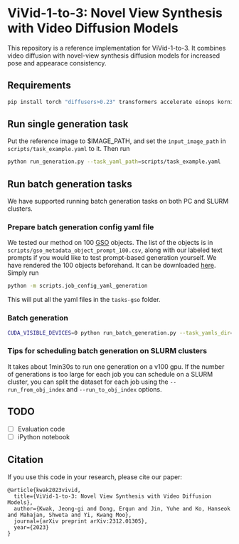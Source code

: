 # ViVid-1-to-3: Novel View Synthesis with Video Diffusion Models

This repository is a reference implementation for ViVid-1-to-3. It combines video diffusion with novel-view synthesis diffusion models for increased pose and appearace consistency.

## Requirements
```bash
pip install torch "diffusers>0.23" transformers accelerate einops kornia imageio[ffmpeg] opencv pydantic
```

## Run single generation task
Put the reference image to $IMAGE_PATH, and set the `input_image_path` in `scripts/task_example.yaml` to it. Then run
```bash
python run_generation.py --task_yaml_path=scripts/task_example.yaml
```

## Run batch generation tasks
We have supported running batch generation tasks on both PC and SLURM clusters.
### Prepare batch generation config yaml file
We tested our method on 100 [GSO](https://app.gazebosim.org/GoogleResearch/fuel/collections/Scanned%20Objects%20by%20Google%20Research) objects. The list of the objects is in `scripts/gso_metadata_object_prompt_100.csv`, along with our labeled text prompts if you would like to test prompt-based generation yourself. We have rendered the 100 objects beforehand. It can be downloaded [here](https://drive.google.com/file/d/1raD_4k5-T4VCM3tN9XQlgni2hl-oRB0b/view?usp=sharing). Simply run
```bash
python -m scripts.job_config_yaml_generation 
```
This will put all the yaml files in the `tasks-gso` folder.

### Batch generation
```bash
CUDA_VISIBLE_DEVICES=0 python run_batch_generation.py --task_yamls_dir=tasks --dataset_dir=gso-rendered-reference-45-starting-0-ending-90 --output_dir=outputs --obj_csv_file=scripts/gso_metadata_object_prompt_100.csv --run_from_obj_index=0 --run_to_obj_index=50
```

### Tips for scheduling batch generation on SLURM clusters
It takes about 1min30s to run one generation on a v100 gpu. If the number of generations is too large for each job you can schedule on a SLURM cluster, 
you can split the dataset for each job using the `--run_from_obj_index` and `--run_to_obj_index` options.

## TODO
- [ ] Evaluation code
- [ ] iPython notebook

## Citation

If you use this code in your research, please cite our paper:
```
@article{kwak2023vivid,
  title={ViVid-1-to-3: Novel View Synthesis with Video Diffusion Models},
  author={Kwak, Jeong-gi and Dong, Erqun and Jin, Yuhe and Ko, Hanseok and Mahajan, Shweta and Yi, Kwang Moo},
  journal={arXiv preprint arXiv:2312.01305},
  year={2023}
}
```
